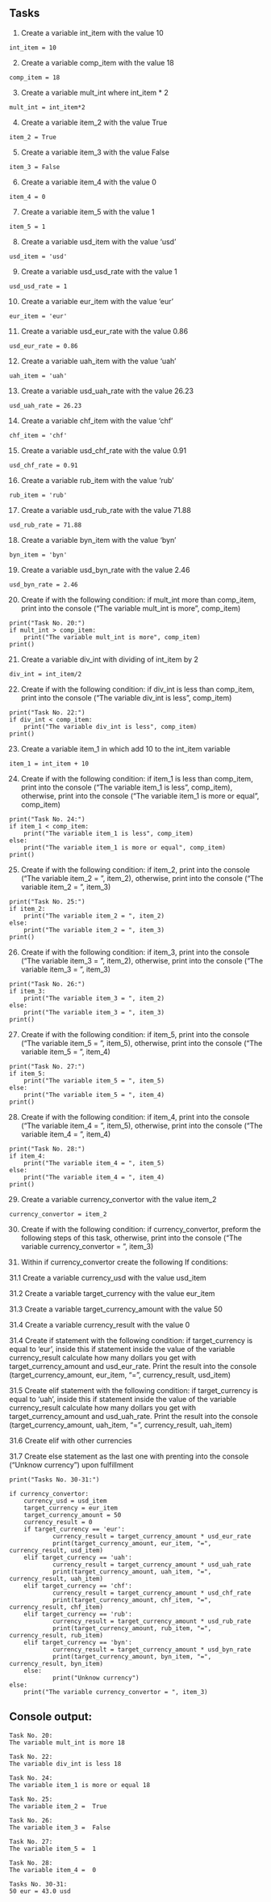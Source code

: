 ## Tasks

 1. Create a variable int_item with the value 10

```
int_item = 10
```

 2. Create a variable comp_item with the value 18

```
comp_item = 18
```

 3. Create a variable mult_int where int_item * 2

```
mult_int = int_item*2
```

4. Create a variable item_2 with the value True

```
item_2 = True
```

5. Create a variable item_3 with the value False

```
item_3 = False
```

6. Create a variable item_4 with the value 0

```
item_4 = 0
```

7. Create a variable item_5 with the value 1

```
item_5 = 1
```

8. Create a variable usd_item with the value ‘usd’

```
usd_item = 'usd'
```

9. Create a variable usd_usd_rate with the value 1

```
usd_usd_rate = 1
```

10. Create a variable eur_item with the value ‘eur’

```
eur_item = 'eur'
```

11. Create a variable usd_eur_rate with the value 0.86

```
usd_eur_rate = 0.86
```

12. Create a variable uah_item with the value ‘uah’

```
uah_item = 'uah'
```

13. Create a variable usd_uah_rate with the value 26.23

```
usd_uah_rate = 26.23
```

14. Create a variable chf_item with the value ‘chf’

```
chf_item = 'chf'
```

15. Create a variable usd_chf_rate with the value 0.91

```
usd_chf_rate = 0.91
```

16. Create a variable rub_item with the value ‘rub’

```
rub_item = 'rub'
```

17. Create a variable usd_rub_rate with the value 71.88

```
usd_rub_rate = 71.88
```

18. Create a variable byn_item with the value ‘byn’

```
byn_item = 'byn'
```

19. Create a variable usd_byn_rate with the value 2.46

```
usd_byn_rate = 2.46
```

20. Сreate if with the following condition: if mult_int more than comp_item, print into the console (“The variable mult_int is more”, comp_item)

```
print("Task No. 20:")
if mult_int > comp_item:
    print("The variable mult_int is more", comp_item)
print()
```

21. Create a variable div_int with dividing of int_item by 2

```
div_int = int_item/2
```

22. Сreate if with the following condition: if div_int is less than comp_item, print into the console (“The variable div_int is less”, comp_item)

```
print("Task No. 22:")
if div_int < comp_item:
    print("The variable div_int is less", comp_item)
print()
```

23. Create a variable item_1 in which add 10 to the int_item variable

```
item_1 = int_item + 10
```

24. Сreate if with the following condition: if item_1 is less than comp_item, print into the console (“The variable item_1 is less”, comp_item), otherwise, print into the console (“The variable item_1 is more or equal”, comp_item)

```
print("Task No. 24:")
if item_1 < comp_item:
    print("The variable item_1 is less", comp_item)
else:
    print("The variable item_1 is more or equal", comp_item)
print()
```

25. Сreate if with the following condition: if item_2, print into the console (“The variable item_2 = ”, item_2), otherwise, print into the console (“The variable item_2 = ”, item_3)

```
print("Task No. 25:")
if item_2:
    print("The variable item_2 = ", item_2)
else:
    print("The variable item_2 = ", item_3)
print()
```

26. Сreate if with the following condition: if item_3, print into the console (“The variable item_3 = ”, item_2), otherwise, print into the console (“The variable item_3 = ”, item_3)

```
print("Task No. 26:")
if item_3:
    print("The variable item_3 = ", item_2)
else:
    print("The variable item_3 = ", item_3)
print()
```

27. Сreate if with the following condition: if item_5, print into the console (“The variable item_5 = ”, item_5), otherwise, print into the console (“The variable item_5 = ”, item_4)

```
print("Task No. 27:")
if item_5:
    print("The variable item_5 = ", item_5)
else:
    print("The variable item_5 = ", item_4)
print()
```

28. Сreate if with the following condition: if item_4, print into the console (“The variable item_4 = ”, item_5), otherwise, print into the console (“The variable item_4 = ”, item_4)

```
print("Task No. 28:")
if item_4:
    print("The variable item_4 = ", item_5)
else:
    print("The variable item_4 = ", item_4)
print()
```

29. Create a variable currency_convertor with the value item_2

```
currency_convertor = item_2
```

30. Сreate if with the following condition: if currency_convertor, preform the following steps of this task, otherwise, print into the console (“The variable currency_convertor = ”, item_3)

31. Within if currency_convertor create the following If conditions:

31.1 Create a variable currency_usd with the value usd_item

31.2 Create a variable target_currency with the value eur_item

31.3 Create a variable target_currency_amount with the value 50

31.4 Create a variable currency_result with the value 0

31.4 Create if statement with the following condition: if target_currency is equal to ‘eur’, inside this if statement inside the value of the variable currency_result calculate how many dollars you get with target_currency_amount and usd_eur_rate. Print the result into the console (target_currency_amount, eur_item, “=”, currency_result, usd_item)

31.5 Create elif statement with the following condition: if target_currency is equal to ‘uah’, inside this if statement inside the value of the variable currency_result calculate how many dollars you get with target_currency_amount and usd_uah_rate. Print the result into the console (target_currency_amount, uah_item, “=”, currency_result, uah_item)

31.6 Create elif with other currencies

31.7 Create else statement as the last one with prenting into the console (“Unknow currency”) upon fulfillment

```
print("Tasks No. 30-31:")

if currency_convertor:
    currency_usd = usd_item
    target_currency = eur_item
    target_currency_amount = 50
    currency_result = 0
    if target_currency == 'eur':
            currency_result = target_currency_amount * usd_eur_rate
            print(target_currency_amount, eur_item, "=", currency_result, usd_item)
    elif target_currency == 'uah':
            currency_result = target_currency_amount * usd_uah_rate
            print(target_currency_amount, uah_item, "=", currency_result, uah_item)
    elif target_currency == 'chf':
            currency_result = target_currency_amount * usd_chf_rate
            print(target_currency_amount, chf_item, "=", currency_result, chf_item)
    elif target_currency == 'rub':
            currency_result = target_currency_amount * usd_rub_rate
            print(target_currency_amount, rub_item, "=", currency_result, rub_item)
    elif target_currency == 'byn':
            currency_result = target_currency_amount * usd_byn_rate
            print(target_currency_amount, byn_item, "=", currency_result, byn_item)
    else:
            print("Unknow currency")
else:
    print("The variable currency_convertor = ", item_3)
```

## Console output:

```
Task No. 20:
The variable mult_int is more 18

Task No. 22:
The variable div_int is less 18

Task No. 24:
The variable item_1 is more or equal 18

Task No. 25:
The variable item_2 =  True

Task No. 26:
The variable item_3 =  False

Task No. 27:
The variable item_5 =  1

Task No. 28:
The variable item_4 =  0

Tasks No. 30-31:
50 eur = 43.0 usd
```
